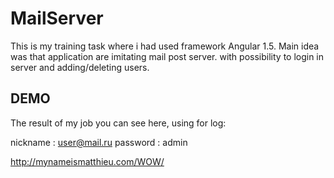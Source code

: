 # MailServer

This is my training task where i had used framework Angular 1.5. Main idea was that application are imitating mail post server.
with possibility to login in server and adding/deleting users.

## DEMO

The result of my job you can see here, using for log:

nickname : user@mail.ru
password : admin

http://mynameismatthieu.com/WOW/